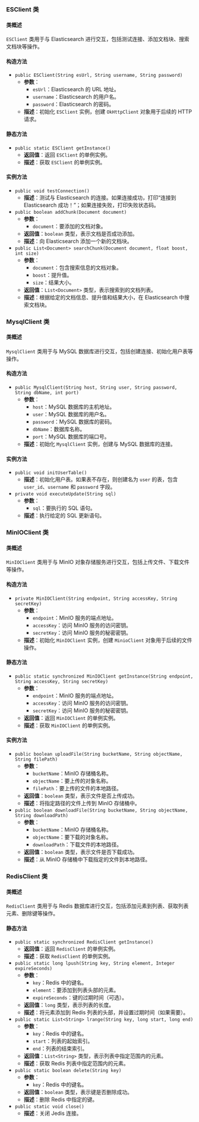 
### ESClient 类

#### 类概述
`ESClient` 类用于与 Elasticsearch 进行交互，包括测试连接、添加文档块、搜索文档块等操作。

#### 构造方法
- `public ESClient(String esUrl, String username, String password)`
    - **参数**：
        - `esUrl`：Elasticsearch 的 URL 地址。
        - `username`：Elasticsearch 的用户名。
        - `password`：Elasticsearch 的密码。
    - **描述**：初始化 `ESClient` 实例，创建 `OkHttpClient` 对象用于后续的 HTTP 请求。

#### 静态方法
- `public static ESClient getInstance()`
    - **返回值**：返回 `ESClient` 的单例实例。
    - **描述**：获取 `ESClient` 的单例实例。

#### 实例方法
- `public void testConnection()`
    - **描述**：测试与 Elasticsearch 的连接。如果连接成功，打印“连接到 Elasticsearch 成功！”；如果连接失败，打印失败状态码。
- `public boolean addChunk(Document document)`
    - **参数**：
        - `document`：要添加的文档对象。
    - **返回值**：`boolean` 类型，表示文档是否成功添加。
    - **描述**：向 Elasticsearch 添加一个新的文档块。
- `public List<Document> searchChunk(Document document, float boost, int size)`
    - **参数**：
        - `document`：包含搜索信息的文档对象。
        - `boost`：提升值。
        - `size`：结果大小。
    - **返回值**：`List<Document>` 类型，表示搜索到的文档列表。
    - **描述**：根据给定的文档信息、提升值和结果大小，在 Elasticsearch 中搜索文档块。

### MysqlClient 类

#### 类概述
`MysqlClient` 类用于与 MySQL 数据库进行交互，包括创建连接、初始化用户表等操作。

#### 构造方法
- `public MysqlClient(String host, String user, String password, String dbName, int port)`
    - **参数**：
        - `host`：MySQL 数据库的主机地址。
        - `user`：MySQL 数据库的用户名。
        - `password`：MySQL 数据库的密码。
        - `dbName`：数据库名称。
        - `port`：MySQL 数据库的端口号。
    - **描述**：初始化 `MysqlClient` 实例，创建与 MySQL 数据库的连接。

#### 实例方法
- `public void initUserTable()`
    - **描述**：初始化用户表。如果表不存在，则创建名为 `user` 的表，包含 `user_id`、`username` 和 `password` 字段。
- `private void executeUpdate(String sql)`
    - **参数**：
        - `sql`：要执行的 SQL 语句。
    - **描述**：执行给定的 SQL 更新语句。

### MinIOClient 类

#### 类概述
`MinIOClient` 类用于与 MinIO 对象存储服务进行交互，包括上传文件、下载文件等操作。

#### 构造方法
- `private MinIOClient(String endpoint, String accessKey, String secretKey)`
    - **参数**：
        - `endpoint`：MinIO 服务的端点地址。
        - `accessKey`：访问 MinIO 服务的访问密钥。
        - `secretKey`：访问 MinIO 服务的秘密密钥。
    - **描述**：初始化 `MinIOClient` 实例，创建 `MinioClient` 对象用于后续的文件操作。

#### 静态方法
- `public static synchronized MinIOClient getInstance(String endpoint, String accessKey, String secretKey)`
    - **参数**：
        - `endpoint`：MinIO 服务的端点地址。
        - `accessKey`：访问 MinIO 服务的访问密钥。
        - `secretKey`：访问 MinIO 服务的秘密密钥。
    - **返回值**：返回 `MinIOClient` 的单例实例。
    - **描述**：获取 `MinIOClient` 的单例实例。

#### 实例方法
- `public boolean uploadFile(String bucketName, String objectName, String filePath)`
    - **参数**：
        - `bucketName`：MinIO 存储桶名称。
        - `objectName`：要上传的对象名称。
        - `filePath`：要上传的文件的本地路径。
    - **返回值**：`boolean` 类型，表示文件是否上传成功。
    - **描述**：将指定路径的文件上传到 MinIO 存储桶中。
- `public boolean downloadFile(String bucketName, String objectName, String downloadPath)`
    - **参数**：
        - `bucketName`：MinIO 存储桶名称。
        - `objectName`：要下载的对象名称。
        - `downloadPath`：下载文件的本地路径。
    - **返回值**：`boolean` 类型，表示文件是否下载成功。
    - **描述**：从 MinIO 存储桶中下载指定的文件到本地路径。

### RedisClient 类

#### 类概述
`RedisClient` 类用于与 Redis 数据库进行交互，包括添加元素到列表、获取列表元素、删除键等操作。

#### 静态方法
- `public static synchronized RedisClient getInstance()`
    - **返回值**：返回 `RedisClient` 的单例实例。
    - **描述**：获取 `RedisClient` 的单例实例。
- `public static long lpush(String key, String element, Integer expireSeconds)`
    - **参数**：
        - `key`：Redis 中的键名。
        - `element`：要添加到列表头部的元素。
        - `expireSeconds`：键的过期时间（可选）。
    - **返回值**：`long` 类型，表示列表的长度。
    - **描述**：将元素添加到 Redis 列表的头部，并设置过期时间（如果需要）。
- `public static List<String> lrange(String key, long start, long end)`
    - **参数**：
        - `key`：Redis 中的键名。
        - `start`：列表的起始索引。
        - `end`：列表的结束索引。
    - **返回值**：`List<String>` 类型，表示列表中指定范围内的元素。
    - **描述**：获取 Redis 列表中指定范围内的元素。
- `public static boolean delete(String key)`
    - **参数**：
        - `key`：Redis 中的键名。
    - **返回值**：`boolean` 类型，表示键是否删除成功。
    - **描述**：删除 Redis 中指定的键。
- `public static void close()`
    - **描述**：关闭 Jedis 连接。